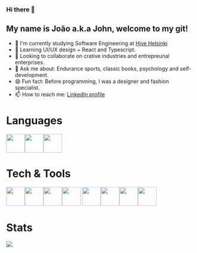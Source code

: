 ### Hi there 👋
 ## My name is João a.k.a John, welcome to my git! 

- 🔭 I'm currently studying Software Engineering at [Hive Helsinki](https://www.hive.fi/en/)
- 📖 Learning UI/UX design + React and Typescript.
- 🤘 Looking to collaborate on crative industries and entrepreunal enterprises.
- 💬 Ask me about: Endurance sports, classic books, psychology and self-development.
- 😄 Fun fact: Before programming, I was a designer and fashion specialist.
- 📫 How to reach me: [LinkedIn profile](https://www.linkedin.com/in/joaog-nascimento/)

# Languages
<img height=50 src="https://cdn.jsdelivr.net/gh/devicons/devicon/icons/c/c-original.svg"/><img height=50 src="https://cdn.jsdelivr.net/gh/devicons/devicon/icons/cplusplus/cplusplus-original.svg"/><img height=50 src="https://cdn.jsdelivr.net/gh/devicons/devicon/icons/bash/bash-original.svg" />

# Tech & Tools
<img height=50 src="https://cdn.jsdelivr.net/gh/devicons/devicon/icons/git/git-plain.svg"/><img height=50 src="https://cdn.jsdelivr.net/gh/devicons/devicon/icons/docker/docker-original.svg"/><img height=50 src="https://cdn.jsdelivr.net/gh/devicons/devicon/icons/visualstudio/visualstudio-plain.svg"/><img height=50 src="https://cdn.jsdelivr.net/gh/devicons/devicon/icons/canva/canva-original.svg"/>
<img height=50 src="https://cdn.jsdelivr.net/gh/devicons/devicon/icons/figma/figma-original.svg"/><img height=50 src="https://cdn.jsdelivr.net/gh/devicons/devicon/icons/photoshop/photoshop-plain.svg"/><img height=50 src="https://cdn.jsdelivr.net/gh/devicons/devicon/icons/illustrator/illustrator-plain.svg"/><img height=50 src="https://cdn.jsdelivr.net/gh/devicons/devicon/icons/matlab/matlab-original.svg"/>

# Stats
<img src="https://github-readme-stats.vercel.app/api?username=nascimento-jgb&show_icons=true"/>
